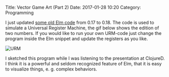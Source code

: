 Title: Vector Game Art (Part 2)
Date: 2017-01-28 10:20
Category: Programming

I just updated [some old Elm code](https://gist.github.com/ggb/d528132e9293d43e0cc0) from 0.17 to 0.18. The code is used to simulate a Universal Register Machine, the gif below shows the edition of two numbers. If you would like to run your own URM-code just change the program inside the Elm snippet and update the registers as you like. 

![URM]({filename}/images/urm_simulation.png)

I sketched this program while I was listening to the presentation at ClojureD. I think it is a powerful and seldom recognized feature of Elm, that it is easy to visualize things, e. g. complex behaviors.